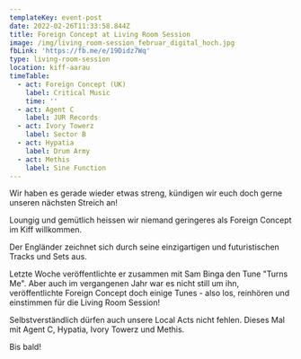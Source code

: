 ```yaml
---
templateKey: event-post
date: 2022-02-26T11:33:58.844Z
title: Foreign Concept at Living Room Session
image: /img/living_room-session_februar_digital_hoch.jpg
fbLink: 'https://fb.me/e/19Didz7Wq'
type: living-room-session
location: kiff-aarau
timeTable:
  - act: Foreign Concept (UK)
    label: Critical Music
    time: ''
  - act: Agent C
    label: JUR Records
  - act: Ivory Towerz
    label: Sector B
  - act: Hypatia
    label: Drum Army
  - act: Methis
    label: Sine Function
---
```

Wir haben es gerade wieder etwas streng, kündigen wir euch doch gerne unseren nächsten Streich an!

Loungig und gemütlich heissen wir niemand geringeres als Foreign Concept im Kiff willkommen. 

Der Engländer zeichnet sich durch seine einzigartigen und futuristischen Tracks und Sets aus. 

Letzte Woche veröffentlichte er zusammen mit Sam Binga den Tune "Turns Me". Aber auch im vergangenen Jahr war es nicht still um ihn, veröffentlichte Foreign Concept doch einige Tunes - also los, reinhören und einstimmen für die Living Room Session!

Selbstverständlich dürfen auch unsere Local Acts nicht fehlen. Dieses Mal mit Agent C, Hypatia, Ivory Towerz und Methis.

Bis bald!
